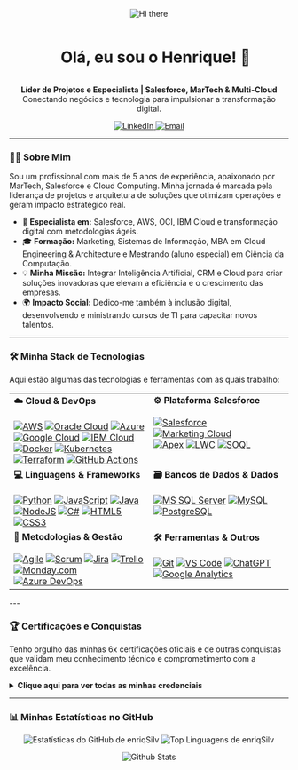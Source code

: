 <p align="center">
  <img src="https://user-images.githubusercontent.com/73097560/115834477-dbab4500-a447-11eb-908a-139a6edaec5c.gif" alt="Hi there" />
</p>

<div id="user-content-toc">
  <ul align="center">
    <summary><h1 style="display: inline-block;">Olá, eu sou o Henrique! 👋</h1></summary>
  </ul>
</div>

<p align="center">
  <strong>Líder de Projetos e Especialista | Salesforce, MarTech & Multi-Cloud</strong>
  <br />
  Conectando negócios e tecnologia para impulsionar a transformação digital.
</p>

<p align="center">
  <a href="URL_DO_SEU_LINKEDIN" target="_blank">
    <img src="https://img.shields.io/badge/LinkedIn-0077B5?style=for-the-badge&logo=linkedin&logoColor=white" alt="LinkedIn"/>
  </a>
  <a href="mailto:SEU_EMAIL@exemplo.com" target="_blank">
    <img src="https://img.shields.io/badge/Email-D14836?style=for-the-badge&logo=gmail&logoColor=white" alt="Email"/>
  </a>
</p>

---

### 👨‍💻 Sobre Mim

Sou um profissional com mais de 5 anos de experiência, apaixonado por MarTech, Salesforce e Cloud Computing. Minha jornada é marcada pela liderança de projetos e arquitetura de soluções que otimizam operações e geram impacto estratégico real.

- 🚀 **Especialista em:** Salesforce, AWS, OCI, IBM Cloud e transformação digital com metodologias ágeis.
- 🎓 **Formação:** Marketing, Sistemas de Informação, MBA em Cloud Engineering & Architecture e Mestrando (aluno especial) em Ciência da Computação.
- 💡 **Minha Missão:** Integrar Inteligência Artificial, CRM e Cloud para criar soluções inovadoras que elevam a eficiência e o crescimento das empresas.
- 🌍 **Impacto Social:** Dedico-me também à inclusão digital, desenvolvendo e ministrando cursos de TI para capacitar novos talentos.

---

### 🛠️ Minha Stack de Tecnologias

Aqui estão algumas das tecnologias e ferramentas com as quais trabalho:

<table>
  <tr>
    <td valign="top" width="50%">
      <strong>☁️ Cloud & DevOps</strong><br><br>
      <a href="#"><img src="https://img.shields.io/badge/AWS-%23FF9900.svg?style=for-the-badge&logo=amazon-aws&logoColor=white" alt="AWS"></a>
      <a href="#"><img src="https://img.shields.io/badge/Oracle-F80000?style=for-the-badge&logo=oracle&logoColor=white" alt="Oracle Cloud"></a>
      <a href="#"><img src="https://img.shields.io/badge/azure-%230072C6.svg?style=for-the-badge&logo=microsoftazure&logoColor=white" alt="Azure"></a>
      <a href="#"><img src="https://img.shields.io/badge/GoogleCloud-%234285F4.svg?style=for-the-badge&logo=google-cloud&logoColor=white" alt="Google Cloud"></a>
      <a href="#"><img src="https://img.shields.io/badge/IBM_Cloud-0062FF?style=for-the-badge&logo=ibm-cloud&logoColor=white" alt="IBM Cloud"></a>
      <br>
      <a href="#"><img src="https://img.shields.io/badge/Docker-2496ED?style=for-the-badge&logo=docker&logoColor=white" alt="Docker"></a>
      <a href="#"><img src="https://img.shields.io/badge/Kubernetes-326CE5?style=for-the-badge&logo=kubernetes&logoColor=white" alt="Kubernetes"></a>
      <a href="#"><img src="https://img.shields.io/badge/Terraform-7B42BC?style=for-the-badge&logo=terraform&logoColor=white" alt="Terraform"></a>
      <a href="#"><img src="https://img.shields.io/badge/GitHub_Actions-2088FF?style=for-the-badge&logo=github-actions&logoColor=white" alt="GitHub Actions"></a>
    </td>
    <td valign="top" width="50%">
      <strong>⚙️ Plataforma Salesforce</strong><br><br>
      <a href="#"><img src="https://img.shields.io/badge/Salesforce-00A1E0?style=for-the-badge&logo=Salesforce&logoColor=white" alt="Salesforce"></a>
      <a href="#"><img src="https://img.shields.io/badge/Marketing_Cloud-00A1E0?style=for-the-badge&logo=Salesforce&logoColor=white" alt="Marketing Cloud"></a>
      <br>
      <a href="#"><img src="https://img.shields.io/badge/Apex-00A1E0?style=for-the-badge&logo=Salesforce&logoColor=white" alt="Apex"></a>
      <a href="#"><img src="https://img.shields.io/badge/LWC-00A1E0?style=for-the-badge&logo=Salesforce&logoColor=white" alt="LWC"></a>
      <a href="#"><img src="https://img.shields.io/badge/SOQL-00A1E0?style=for-the-badge&logo=Salesforce&logoColor=white" alt="SOQL"></a>
    </td>
  </tr>
  <tr>
    <td valign="top" width="50%">
      <strong>💻 Linguagens & Frameworks</strong><br><br>
      <a href="#"><img src="https://img.shields.io/badge/python-3670A0?style=for-the-badge&logo=python&logoColor=ffdd54" alt="Python"></a>
      <a href="#"><img src="https://img.shields.io/badge/javascript-%23323330.svg?style=for-the-badge&logo=javascript&logoColor=%23F7DF1E" alt="JavaScript"></a>
      <a href="#"><img src="https://img.shields.io/badge/java-%23ED8B00.svg?style=for-the-badge&logo=openjdk&logoColor=white" alt="Java"></a>
      <a href="#"><img src="https://img.shields.io/badge/node.js-6DA55F?style=for-the-badge&logo=node.js&logoColor=white" alt="NodeJS"></a>
      <a href="#"><img src="https://img.shields.io/badge/c%23-%23239120.svg?style=for-the-badge&logo=c-sharp&logoColor=white" alt="C#"></a>
      <a href="#"><img src="https://img.shields.io/badge/html5-%23E34F26.svg?style=for-the-badge&logo=html5&logoColor=white" alt="HTML5"></a>
      <a href="#"><img src="https://img.shields.io/badge/css3-%231572B6.svg?style=for-the-badge&logo=css3&logoColor=white" alt="CSS3"></a>
    </td>
    <td valign="top" width="50%">
      <strong>🗃️ Bancos de Dados & Dados</strong><br><br>
      <a href="#"><img src="https://img.shields.io/badge/Microsoft%20SQL%20Server-CC2927?style=for-the-badge&logo=microsoft%20sql%20server&logoColor=white" alt="MS SQL Server"></a>
      <a href="#"><img src="https://img.shields.io/badge/mysql-%2300f.svg?style=for-the-badge&logo=mysql&logoColor=white" alt="MySQL"></a>
      <a href="#"><img src="https://img.shields.io/badge/PostgreSQL-4169E1?style=for-the-badge&logo=postgresql&logoColor=white" alt="PostgreSQL"></a>
    </td>
  </tr>
  <tr>
<td valign="top" width="50%">
  <strong>🚀 Metodologias & Gestão</strong><br><br>
  <a href="#"><img src="https://img.shields.io/badge/Agile-D00000?style=for-the-badge&logo=agile&logoColor=white" alt="Agile"></a>
  <a href="#"><img src="https://img.shields.io/badge/Scrum-0078D4?style=for-the-badge&logo=scrum&logoColor=white" alt="Scrum"></a>
  <a href="#"><img src="https://img.shields.io/badge/Jira-0052CC?style=for-the-badge&logo=jira&logoColor=white" alt="Jira"></a>
  <a href="#"><img src="https://img.shields.io/badge/Trello-0079BF?style=for-the-badge&logo=trello&logoColor=white" alt="Trello"></a>
  <a href="#"><img src="https://img.shields.io/badge/Monday-FF158A?style=for-the-badge&logo=mondaydotcom&logoColor=white" alt="Monday.com"></a>
  <a href="#"><img src="https://img.shields.io/badge/Azure_DevOps-0078D7?style=for-the-badge&logo=azuredevops&logoColor=white" alt="Azure DevOps"></a>
</td>
    <td valign="top" width="50%">
      <strong>🛠️ Ferramentas & Outros</strong><br><br>
      <a href="#"><img src="https://img.shields.io/badge/Git-F05032?style=for-the-badge&logo=git&logoColor=white" alt="Git"></a>
      <a href="#"><img src="https://img.shields.io/badge/Visual%20Studio%20Code-0078d7.svg?style=for-the-badge&logo=visual-studio-code&logoColor=white" alt="VS Code"></a>
      <a href="#"><img src="https://img.shields.io/badge/chatGPT-74aa9c?style=for-the-badge&logo=openai&logoColor=white" alt="ChatGPT"></a>
      <a href="#"><img src="https://img.shields.io/badge/Google_Analytics-E47C00?style=for-the-badge&logo=google-analytics&logoColor=white" alt="Google Analytics"></a>
    </td>
  </tr>
</table>
---

### 🏆 Certificações e Conquistas

Tenho orgulho das minhas 6x certificações oficiais e de outras conquistas que validam meu conhecimento técnico e comprometimento com a excelência.

<details>
  <summary><strong>Clique aqui para ver todas as minhas credenciais</strong></summary>
  <br>
  
  <h4>Salesforce</h4>
  <p>
    <img src="https://github.com/enriqSilv/enriqSilv/assets/120118274/7b79f99c-0d4a-4e13-a0ce-fb121f67a966" width="120" height="120">
    <img src="https://github.com/enriqSilv/enriqSilv/assets/120118274/a5a333d7-ee01-48de-8e79-6b5228a43552" width="120" height="120">
  </p>
  
  <h4>AWS</h4>
  <p>
    <img src="https://github.com/enriqSilv/enriqSilv/assets/120118274/5d06aa78-1383-47b6-8965-4a187ea398f7" width="120" height="120">
  </p>
  
  <h4>IBM & IBM Cloud</h4>
  <p>
    <img src="https://github.com/enriqSilv/enriqSilv/assets/120118274/7ca91768-b036-4774-b25b-4795aa499200" width="120" height="120">
    <img src="https://github.com/enriqSilv/enriqSilv/assets/120118274/c9f7ea82-b710-4e11-aec9-d2eb9e71d2c9" width="120" height="120">
    <img src="https://github.com/enriqSilv/enriqSilv/assets/120118274/21dea914-e51e-40d2-82bc-821cf3332aa4" width="120" height="120">
    <img src="https://github.com/enriqSilv/enriqSilv/assets/120118274/6a2769c5-18b7-42c5-acb1-a45b2070da26" width="120" height="120">
    <img src="https://github.com/enriqSilv/enriqSilv/assets/120118274/2272216d-ddad-4f40-90b4-f5526cf964a1" width="120" height="120">
    <img src="https://github.com/enriqSilv/enriqSilv/assets/120118274/725de648-bd5f-47ea-8e9e-e19a16115817" width="120" height="120">
    <img src="https://github.com/enriqSilv/enriqSilv/assets/120118274/70b05289-dc9a-467f-99cd-684cdcad6cb0" width="120" height="120">
    <img src="https://github.com/enriqSilv/enriqSilv/assets/120118274/71373070-45c9-490f-925c-bfffbffc17e6" width="120" height="120">
    <img src="https://github.com/enriqSilv/enriqSilv/assets/120118274/c9a01999-0a47-4cdd-ab87-eeba3edac819" width="120" height="120">
    <img src="https://github.com/enriqSilv/enriqSilv/assets/120118274/d0cc4aa7-c301-40f0-9853-b4ac51144a6d" width="120" height="120">
    <img src="https://github.com/enriqSilv/enriqSilv/assets/120118274/f430eb32-7866-4196-8a9e-817e61f0b7e6" width="120" height="120">
    <img src="https://github.com/enriqSilv/enriqSilv/assets/120118274/8eafd378-f810-489c-b050-7712c958097e" width="120" height="120">
    <img src="https://github.com/enriqSilv/enriqSilv/assets/120118274/8b6d8ef1-2328-4c7b-a56f-a2af7ff30235" width="120" height="120">
    <img src="https://github.com/enriqSilv/enriqSilv/assets/120118274/58da31d2-16d2-4fd4-9c38-f140a4a22cc4" width="120" height="120">
  </p>

  <h4>Oracle Cloud</h4>
  <p>
    <img src="https://github.com/enriqSilv/enriqSilv/assets/120118274/43f70360-430d-487c-bc39-4278a53a1fce" width="120" height="120">
    <img src="https://github.com/user-attachments/assets/727eeab8-b4e3-4e8f-bf3c-09f152204b9f" width="120" height="120">
  </p>

  <h4>Google</h4>
  <p>
    <img src="https://github.com/user-attachments/assets/2a764e27-fa61-4296-8080-549b74541831" width="120" height="120">
  </p>
  
  <h4>DIO Bootcamps</h4>
  <p>
    <img src="https://github.com/enriqSilv/enriqSilv/assets/120118274/5a3608f1-73c0-4527-8999-154ba9328822" width="80" height="80">
    <img src="https://github.com/enriqSilv/enriqSilv/assets/120118274/2d40c3be-38a8-4c6d-9771-1561e8baa031" width="80" height="80">
    <img src="https://github.com/enriqSilv/enriqSilv/assets/120118274/bd34fc55-3a4d-4496-aec7-6bebfb3128d9" width="80" height="80">
    <img src="https://github.com/enriqSilv/enriqSilv/assets/120118274/0b88525e-04ad-4829-8f67-8ce568be3c00" width="80" height="80">
    <img src="https://github.com/enriqSilv/enriqSilv/assets/120118274/b85ab10f-56e8-4e88-9bd1-0514d2890306" width="80" height="80">
    <img src="https://github.com/enriqSilv/enriqSilv/assets/120118274/e06dfc3a-1a28-4377-bbd6-d545cb36be39" width="80" height="80">
    <img src="https://github.com/enriqSilv/enriqSilv/assets/120118274/dbc40a7e-150d-44d8-8dec-9c8c6c48cfe4" width="80" height="80">
  </p>
</details>

---

### 📊 Minhas Estatísticas no GitHub

<div align="center">
  <img src="https://github-readme-stats.vercel.app/api?username=enriqSilv&theme=shadow_blue&show_icons=true&hide_border=true&count_private=true" alt="Estatísticas do GitHub de enriqSilv" />
  <img src="https://github-readme-stats.vercel.app/api/top-langs/?username=enriqSilv&layout=compact&theme=shadow_blue&hide_border=true" alt="Top Linguagens de enriqSilv" />
</div>

<p align="center">
  <img src="https://raw.githubusercontent.com/mayhemantt/mayhemantt/Update/svg/Bottom.svg" alt="Github Stats" />
</p>
